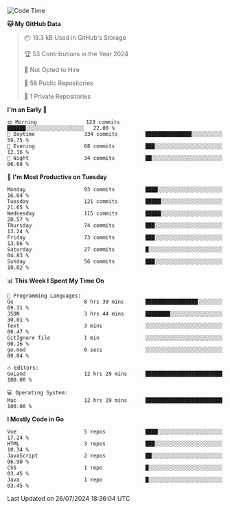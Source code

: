 <!--START_SECTION:waka-->
![Code Time](http://img.shields.io/badge/Code%20Time-1%2C190%20hrs%2051%20mins-blue)

**🐱 My GitHub Data** 

> 📦 19.3 kB Used in GitHub's Storage 
 > 
> 🏆 53 Contributions in the Year 2024
 > 
> 🚫 Not Opted to Hire
 > 
> 📜 58 Public Repositories 
 > 
> 🔑 1 Private Repositories 
 > 
**I'm an Early 🐤** 

```text
🌞 Morning                123 commits         ██████░░░░░░░░░░░░░░░░░░░   22.00 % 
🌆 Daytime                334 commits         ███████████████░░░░░░░░░░   59.75 % 
🌃 Evening                68 commits          ███░░░░░░░░░░░░░░░░░░░░░░   12.16 % 
🌙 Night                  34 commits          ██░░░░░░░░░░░░░░░░░░░░░░░   06.08 % 
```
📅 **I'm Most Productive on Tuesday** 

```text
Monday                   93 commits          ████░░░░░░░░░░░░░░░░░░░░░   16.64 % 
Tuesday                  121 commits         █████░░░░░░░░░░░░░░░░░░░░   21.65 % 
Wednesday                115 commits         █████░░░░░░░░░░░░░░░░░░░░   20.57 % 
Thursday                 74 commits          ███░░░░░░░░░░░░░░░░░░░░░░   13.24 % 
Friday                   73 commits          ███░░░░░░░░░░░░░░░░░░░░░░   13.06 % 
Saturday                 27 commits          █░░░░░░░░░░░░░░░░░░░░░░░░   04.83 % 
Sunday                   56 commits          ███░░░░░░░░░░░░░░░░░░░░░░   10.02 % 
```


📊 **This Week I Spent My Time On** 

```text
💬 Programming Languages: 
Go                       8 hrs 39 mins       █████████████████░░░░░░░░   69.31 % 
JSON                     3 hrs 44 mins       ████████░░░░░░░░░░░░░░░░░   30.01 % 
Text                     3 mins              ░░░░░░░░░░░░░░░░░░░░░░░░░   00.47 % 
GitIgnore file           1 min               ░░░░░░░░░░░░░░░░░░░░░░░░░   00.16 % 
go.mod                   0 secs              ░░░░░░░░░░░░░░░░░░░░░░░░░   00.04 % 

🔥 Editors: 
GoLand                   12 hrs 29 mins      █████████████████████████   100.00 % 

💻 Operating System: 
Mac                      12 hrs 29 mins      █████████████████████████   100.00 % 
```

**I Mostly Code in Go** 

```text
Vue                      5 repos             ████░░░░░░░░░░░░░░░░░░░░░   17.24 % 
HTML                     3 repos             ███░░░░░░░░░░░░░░░░░░░░░░   10.34 % 
JavaScript               2 repos             ██░░░░░░░░░░░░░░░░░░░░░░░   06.90 % 
CSS                      1 repo              █░░░░░░░░░░░░░░░░░░░░░░░░   03.45 % 
Java                     1 repo              █░░░░░░░░░░░░░░░░░░░░░░░░   03.45 % 
```




 Last Updated on 26/07/2024 18:36:04 UTC
<!--END_SECTION:waka-->
